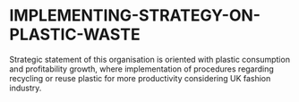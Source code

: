 # IMPLEMENTING-STRATEGY-ON-PLASTIC-WASTE
Strategic statement of this organisation is oriented with plastic consumption and profitability growth, where implementation of procedures regarding recycling or reuse plastic for more productivity considering UK fashion industry.
